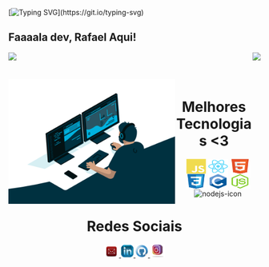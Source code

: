 [![Typing SVG](https://readme-typing-svg.herokuapp.com/?color=59E00B&size=35&center=true&vCenter=true&width=1000&lines=Hello!+how+are+you?;Welcome+to+my+profile.;)](https://git.io/typing-svg)

## Faaaala dev, Rafael Aqui!

<div>
  
  <img  height="200em" src="https://github-readme-stats.vercel.app/api?username=RafaelCavalcante17&show_icons=true&theme=highcontrast&include_all_commits=true&count_private=true"/>
  <img align="right" height="200em" src="https://github-readme-stats.vercel.app/api/top-langs/?username=Rafael&layout=compact&langs_count=16&theme=highcontrast"/>
</div>
<br>

<div  align="center"> 
  <div style="display: inline_block"><br>
    <img align="left" height="250" alt="coding-time" src="code.gif">
    <h1 align="center">Melhores Tecnologias <3</h1>
    <img align="center" height="30" width="40" alt="js-icon"  src="https://raw.githubusercontent.com/devicons/devicon/master/icons/javascript/javascript-plain.svg">
    <img align="center" height="30" width="40" alt="react-icon" src="https://raw.githubusercontent.com/devicons/devicon/master/icons/react/react-original.svg">
    <img align="center" height="30" width="40" alt="html-icon" src="https://raw.githubusercontent.com/devicons/devicon/master/icons/html5/html5-original.svg">
    <img align="center" height="30" width="40" alt="css-icon" src="https://raw.githubusercontent.com/devicons/devicon/master/icons/css3/css3-original.svg">
    <img align="center" height="30" width="40" alt="c-icon" src="https://raw.githubusercontent.com/devicons/devicon/master/icons/c/c-original.svg">
    <img align="center" height="30" width="40" alt="nodejs-icon" src="https://raw.githubusercontent.com/devicons/devicon/master/icons/nodejs/nodejs-original.svg">
    <img align="center" height="30" width="40" alt="nodejs-icon" src="https://raw.githubusercontent.com/jmnote/z-icons/master/svg/cpp.svg">
   </div>
    
  
  <h1 align="center">Redes Sociais</h1>
    <a href = "mailto: rrafacavalcante17@gmail">
      <img width="30" src="email.png">
    </a>
    <a href = "https://www.linkedin.com/in/rafael-cavalcante-3029a024b/">
      <img width="25" src="linkedin1-removebg-preview.png">
    </a>
    <a href = "https://github.com/RafaelCavalcante17">
      <img width="25" src="github.png">
    </a>
    <a href = "https://www.instagram.com/rafaandreia2020/">
      <img width="30" src="instagram.png">
    </a>
</div>
  
